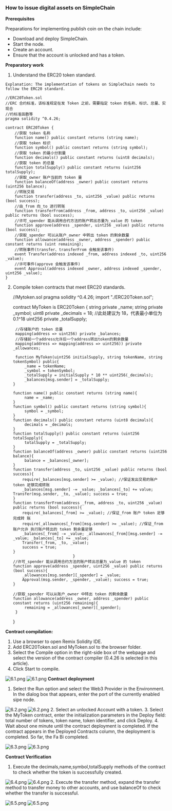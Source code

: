 
### How to issue digital assets on SimpleChain

**Prerequisites**

Preparations for implementing publish coin on the chain include:

-  Download and deploy SimpleChain.
-  Start the node.
-  Create an account.
-  Ensure that the account is unlocked and has a token.

**Preparatory work**

1. Understand the ERC20 token standard.

`Explanation: The implementation of tokens on SimpleChain needs to follow the ERC20 standard. `

    //ERC20Token.sol
    //ERC 合约标准，该标准规定在发 Token 之前，需要指定 token 的名称、标识、总量、实现合 
    //约标准函数等    
    pragma solidity ^0.4.26; 
    
    contract ERC20Token {
        //获取 token 名称
        function name() public constant returns (string name);
        //获取 token 标识
        function symbol() public constant returns (string symbol);
        //获取 token 的最小分割量
        function decimals() public constant returns (uint8 decimals);
        //获取 token 的总量
        function totalSupply() public constant returns (uint256 totalSupply);
        //获取_owner 账户当前的 token 量
        function balanceOf(address _owner) public constant returns (uint256 balance);
        //转账交易
        function transfer(address _to, uint256 _value) public returns (bool success);
        //由_from 向_to 进行转账
        function transferFrom(address _from, address _to, uint256 _value) public returns (bool success);
        //许可_spender 能从调用合约方法的账户转出总量为_value 的 token
        function approve(address _spender, uint256 _value) public returns (bool success);
        //获取_spender 可以从账户_owner 中转出 token 的剩余数量
        function allowance(address _owner, address _spender) public constant returns (uint remaining);
        //转账事件(transfer、transferFrom 会触发该事件)
        event Transfer(address indexed _from, address indexed _to, uint256 _value);
        //许可事件(approve 会触发该事件)
        event Approval(address indexed _owner, address indexed _spender, uint256 _value);
    }

2. Compile token contracts that meet ERC20 standards.

    //Mytoken.sol
    pragma solidity ^0.4.26;
    import "./ERC20Token.sol";
      
    contract MyToken is ERC20Token {
        string private _name;
        string private _symbol;
        uint8 private _decimals = 18; //此处建议为 18，代表最小单位为 0.1^18 
        uint256 private _totalSupply;

        //存储账户的 token 总量
        mapping(address => uint256) private _balances;
        //存储前一个address允许后一个address转出token的剩余数量 
        mapping(address => mapping(address => uint256)) private _allowances;

        function MyToken(uint256 initialSupply, string tokenName, string tokenSymbol) public{
            _name = tokenName;
            _symbol = tokenSymbol;
            _totalSupply = initialSupply * 10 ** uint256(_decimals);
            _balances[msg.sender] = _totalSupply;
       }

       function name() public constant returns (string name){ 
            name = _name;
       }
       function symbol() public constant returns (string symbol){ 
            symbol = _symbol;
       }
       function decimals() public constant returns (uint8 decimals){ 
            decimals = _decimals;
       }
       function totalSupply() public constant returns (uint256 totalSupply){ 
            totalSupply = _totalSupply;                
       }
       function balanceOf(address _owner) public constant returns (uint256 balance){ 
            balance = _balances[_owner];
       }
       function transfer(address _to, uint256 _value) public returns (bool success){ 
           require(_balances[msg.sender] >= _value); //保证发出交易的账户 token 足够完成转账
           _balances[msg.sender] -= _value; _balances[_to] += value; Transfer(msg.sender, _to, _value); success = true;
       }
       function transferFrom(address _from, address _to, uint256 _value) public returns (bool success){
           require(_balances[_from] >= _value); //保证_from 账户 token 足够完成转 账
           require(_allowances[_from][msg.sender] >= _value); //保证_from 账户允许 执行账户转出的 token 剩余量足够
           _balances[_from] -= _value; _allowances[_from][msg.sender] -= _value; _balances[_to] += _value;
           Transfer(_from, _to, _value);
           success = true;
       }
                                 }
       //许可_spender 能从调用合约方法的账户转出总量为_value 的 token
       function approve(address _spender, uint256 _value) public returns (bool success){
           _allowances[msg.sender][_spender] = _value; 
           Approval(msg.sender, _spender, _value); success = true;
       }
                  
       //获取_spender 可以从账户_owner 中转出 token 的剩余数量
       function allowance(address _owner, address _spender) public constant returns (uint256 remaining){
            remaining = _allowances[_owner][_spender]; 
        }
    }

 **Contract compilation:**

1. Use a browser to open Remix Solidity IDE.
2. Add ERC20Token.sol and MyToken.sol to the browser folder.
3. Select the Compile option in the right-side box of the webpage and select the version of the contract compiler (0.4.26 is selected in this article).
4. Click Start to compile.

![6.1.png](https://i.loli.net/2020/05/07/DbgwWI8Yztu7Unx.png)
![6.1.png](1.png)
**Contract deployment**

1. Select the Run option and select the Web3 Provider in the Environment. In the dialog box that appears, enter the port of the currently enabled sipe node.

![6.2.png](https://i.loli.net/2020/05/07/umSzyZqigevbMxY.png)
![6.2.png](2.png)
2. Select an unlocked Account with a token.
3. Select the MyToken contract, enter the initialization parameters in the Deploy field: total number of tokens, token name, token identifier, and click Deploy.
4. Wait about one minute until the contract deployment is completed. If the contract appears in the Deployed Contracts column, the deployment is completed. So far, the Fa Bi completed.

![6.3.png](https://i.loli.net/2020/05/07/sJiXawq9SDo7Gl6.png)
![6.3.png](3.png)
    
**Contract Verification**

1. Execute the decimals,name,symbol,totalSupply methods of the contract to check whether the token is successfully created.

![6.4.png](https://i.loli.net/2020/05/07/ltjSce5JfPLDqxI.png)
![6.4.png](4.png)
2. Execute the transfer method, expand the transfer method to transfer money to other accounts, and use balanceOf to check whether the transfer is successful.

![6.5.png](https://i.loli.net/2020/05/07/NblfOHyevhS3kDr.png)
![6.5.png](5.png)




